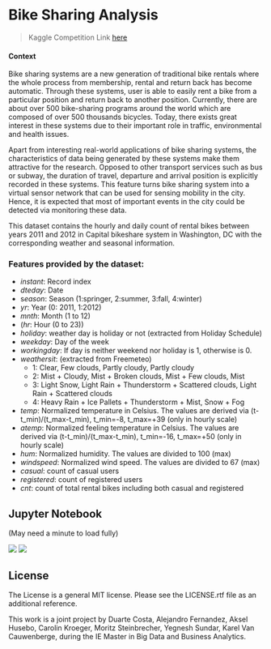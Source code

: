 # Bike Sharing Analysis

> Kaggle Competition Link [here](https://www.kaggle.com/marklvl/bike-sharing-dataset/home)

#### Context

Bike sharing systems are a new generation of traditional bike rentals where the whole process from membership, rental and return back has become automatic. Through these systems, user is able to easily rent a bike from a particular position and return back to another position. Currently, there are about over 500 bike-sharing programs around the world which are composed of over 500 thousands bicycles. Today, there exists great interest in these systems due to their important role in traffic, environmental and health issues.

Apart from interesting real-world applications of bike sharing systems, the characteristics of data being generated by these systems make them attractive for the research. Opposed to other transport services such as bus or subway, the duration of travel, departure and arrival position is explicitly recorded in these systems. This feature turns bike sharing system into a virtual sensor network that can be used for sensing mobility in the city. Hence, it is expected that most of important events in the city could be detected via monitoring these data.

This dataset contains the hourly and daily count of rental bikes between years 2011 and 2012 in Capital bikeshare system in Washington, DC with the corresponding weather and seasonal information.


### Features provided by the dataset:

- *instant*: Record index
- *dteday*: Date
- s*eason*: Season (1:springer, 2:summer, 3:fall, 4:winter)
- *yr*: Year (0: 2011, 1:2012)
- *mnth*: Month (1 to 12)
- (*hr*: Hour (0 to 23))
- *holiday*: weather day is holiday or not (extracted from Holiday Schedule)
- *weekday*: Day of the week
- *workingday*: If day is neither weekend nor holiday is 1, otherwise is 0.
- *weathersit*: (extracted from Freemeteo)
  - 1: Clear, Few clouds, Partly cloudy, Partly cloudy
  - 2: Mist + Cloudy, Mist + Broken clouds, Mist + Few clouds, Mist
  - 3: Light Snow, Light Rain + Thunderstorm + Scattered clouds, Light Rain + Scattered clouds
  - 4: Heavy Rain + Ice Pallets + Thunderstorm + Mist, Snow + Fog
- *temp*: Normalized temperature in Celsius. The values are derived via (t-t_min)/(t_max-t_min), t_min=-8, t_max=+39 (only in hourly scale)
- *atemp*: Normalized feeling temperature in Celsius. The values are derived via (t-t_min)/(t_max-t_min), t_min=-16, t_max=+50 (only in hourly scale)
- *hum*: Normalized humidity. The values are divided to 100 (max)
- *windspeed*: Normalized wind speed. The values are divided to 67 (max)
- *casual*: count of casual users
- *registered*: count of registered users
- *cnt*: count of total rental bikes including both casual and registered

## Jupyter Notebook
(May need a minute to load fully)

<img src="https://github.com/CaroKr000/Bike-Sharing/blob/master/readme_pictures2/1.png?raw=true" width=fill>
<img src="https://github.com/CaroKr000/Bike-Sharing/blob/master/readme_pictures2/2.png?raw=true" width=fill>

## License
The License is a general MIT license. Please see the LICENSE.rtf file as an additional reference.

This work is a joint project by Duarte Costa, Alejandro Fernandez, Aksel Husebo, Carolin Kroeger, Moritz Steinbrecher, Yegnesh Sundar, Karel Van Cauwenberge, during the IE Master in Big Data and Business Analytics.

